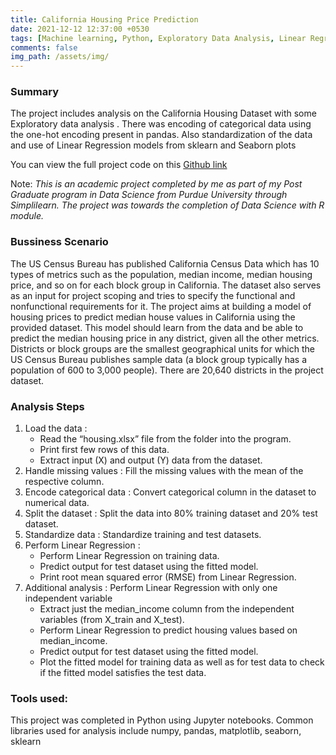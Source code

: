 ```yaml
---
title: California Housing Price Prediction
date: 2021-12-12 12:37:00 +0530 
tags: [Machine learning, Python, Exploratory Data Analysis, Linear Regression, numpy, pandas, sklearn, seaborn, matplotlib]
comments: false
img_path: /assets/img/
---
```


### Summary

The project includes analysis on the California Housing Dataset with some Exploratory data analysis .
There was encoding of categorical data using the one-hot encoding present in pandas.
Also standardization of the data and use of Linear Regression models from sklearn and Seaborn plots

You can view the full project code on this [Github link](https://github.com/Ransomk/California-Housing-Price-Prediction)

Note: _This is an academic project completed by me as part of my Post Graduate program in Data Science from Purdue University through Simplilearn. The project was towards the completion of Data Science with R module._

### Bussiness Scenario
The US Census Bureau has published California Census Data which has 10 types of metrics such as the population, median income, median housing price, and so on for each block group in California. The dataset also serves as an input for project scoping and tries to specify the functional and nonfunctional requirements for it. The project aims at building a model of housing prices to predict median house values in California using the provided dataset. This model should learn from the data and be able to predict the median housing price in any district, given all the other metrics. Districts or block groups are the smallest geographical units for which the US Census Bureau publishes sample data (a block group typically has a population of 600 to 3,000 people). There are 20,640 districts in the project dataset.

### Analysis Steps
1. Load the data :
    - Read the “housing.xlsx” file from the folder into the program.
    - Print first few rows of this data.
    - Extract input (X) and output (Y) data from the dataset.
2. Handle missing values :
    Fill the missing values with the mean of the respective column.
3. Encode categorical data :
    Convert categorical column in the dataset to numerical data.
4. Split the dataset :
    Split the data into 80% training dataset and 20% test dataset.
5. Standardize data :
    Standardize training and test datasets.
6. Perform Linear Regression :
    - Perform Linear Regression on training data.
    - Predict output for test dataset using the fitted model.
    - Print root mean squared error (RMSE) from Linear Regression.
7. Additional analysis : Perform Linear Regression with only one independent variable
    - Extract just the median_income column from the independent variables (from X_train and X_test).
    - Perform Linear Regression to predict housing values based on median_income.
    - Predict output for test dataset using the fitted model.
    - Plot the fitted model for training data as well as for test data to check if the fitted model satisfies the test data.


### Tools used:
This project was completed in Python using Jupyter notebooks.
Common libraries used for analysis include numpy, pandas, matplotlib, seaborn, sklearn

